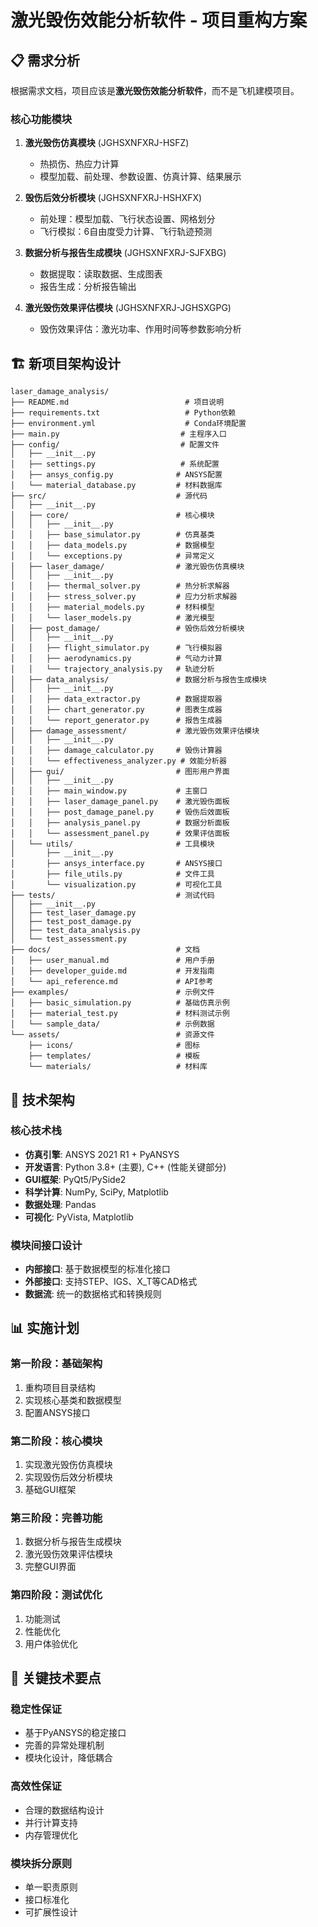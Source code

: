# 激光毁伤效能分析软件 - 项目重构方案

## 📋 需求分析

根据需求文档，项目应该是**激光毁伤效能分析软件**，而不是飞机建模项目。

### 核心功能模块
1. **激光毁伤仿真模块** (JGHSXNFXRJ-HSFZ)
   - 热损伤、热应力计算
   - 模型加载、前处理、参数设置、仿真计算、结果展示

2. **毁伤后效分析模块** (JGHSXNFXRJ-HSHXFX)
   - 前处理：模型加载、飞行状态设置、网格划分
   - 飞行模拟：6自由度受力计算、飞行轨迹预测

3. **数据分析与报告生成模块** (JGHSXNFXRJ-SJFXBG)
   - 数据提取：读取数据、生成图表
   - 报告生成：分析报告输出

4. **激光毁伤效果评估模块** (JGHSXNFXRJ-JGHSXGPG)
   - 毁伤效果评估：激光功率、作用时间等参数影响分析

## 🏗️ 新项目架构设计

```
laser_damage_analysis/
├── README.md                          # 项目说明
├── requirements.txt                   # Python依赖
├── environment.yml                    # Conda环境配置
├── main.py                           # 主程序入口
├── config/                           # 配置文件
│   ├── __init__.py
│   ├── settings.py                   # 系统配置
│   ├── ansys_config.py              # ANSYS配置
│   └── material_database.py         # 材料数据库
├── src/                             # 源代码
│   ├── __init__.py
│   ├── core/                        # 核心模块
│   │   ├── __init__.py
│   │   ├── base_simulator.py        # 仿真基类
│   │   ├── data_models.py           # 数据模型
│   │   └── exceptions.py            # 异常定义
│   ├── laser_damage/                # 激光毁伤仿真模块
│   │   ├── __init__.py
│   │   ├── thermal_solver.py        # 热分析求解器
│   │   ├── stress_solver.py         # 应力分析求解器
│   │   ├── material_models.py       # 材料模型
│   │   └── laser_models.py          # 激光模型
│   ├── post_damage/                 # 毁伤后效分析模块
│   │   ├── __init__.py
│   │   ├── flight_simulator.py      # 飞行模拟器
│   │   ├── aerodynamics.py          # 气动力计算
│   │   └── trajectory_analysis.py   # 轨迹分析
│   ├── data_analysis/               # 数据分析与报告生成模块
│   │   ├── __init__.py
│   │   ├── data_extractor.py        # 数据提取器
│   │   ├── chart_generator.py       # 图表生成器
│   │   └── report_generator.py      # 报告生成器
│   ├── damage_assessment/           # 激光毁伤效果评估模块
│   │   ├── __init__.py
│   │   ├── damage_calculator.py     # 毁伤计算器
│   │   └── effectiveness_analyzer.py # 效能分析器
│   ├── gui/                         # 图形用户界面
│   │   ├── __init__.py
│   │   ├── main_window.py           # 主窗口
│   │   ├── laser_damage_panel.py    # 激光毁伤面板
│   │   ├── post_damage_panel.py     # 毁伤后效面板
│   │   ├── analysis_panel.py        # 数据分析面板
│   │   └── assessment_panel.py      # 效果评估面板
│   └── utils/                       # 工具模块
│       ├── __init__.py
│       ├── ansys_interface.py       # ANSYS接口
│       ├── file_utils.py            # 文件工具
│       └── visualization.py         # 可视化工具
├── tests/                           # 测试代码
│   ├── __init__.py
│   ├── test_laser_damage.py
│   ├── test_post_damage.py
│   ├── test_data_analysis.py
│   └── test_assessment.py
├── docs/                            # 文档
│   ├── user_manual.md               # 用户手册
│   ├── developer_guide.md           # 开发指南
│   └── api_reference.md             # API参考
├── examples/                        # 示例文件
│   ├── basic_simulation.py          # 基础仿真示例
│   ├── material_test.py             # 材料测试示例
│   └── sample_data/                 # 示例数据
└── assets/                          # 资源文件
    ├── icons/                       # 图标
    ├── templates/                   # 模板
    └── materials/                   # 材料库
```

## 🔧 技术架构

### 核心技术栈
- **仿真引擎**: ANSYS 2021 R1 + PyANSYS
- **开发语言**: Python 3.8+ (主要), C++ (性能关键部分)
- **GUI框架**: PyQt5/PySide2
- **科学计算**: NumPy, SciPy, Matplotlib
- **数据处理**: Pandas
- **可视化**: PyVista, Matplotlib

### 模块间接口设计
- **内部接口**: 基于数据模型的标准化接口
- **外部接口**: 支持STEP、IGS、X_T等CAD格式
- **数据流**: 统一的数据格式和转换规则

## 📊 实施计划

### 第一阶段：基础架构
1. 重构项目目录结构
2. 实现核心基类和数据模型
3. 配置ANSYS接口

### 第二阶段：核心模块
1. 实现激光毁伤仿真模块
2. 实现毁伤后效分析模块
3. 基础GUI框架

### 第三阶段：完善功能
1. 数据分析与报告生成模块
2. 激光毁伤效果评估模块
3. 完整GUI界面

### 第四阶段：测试优化
1. 功能测试
2. 性能优化
3. 用户体验优化

## 🎯 关键技术要点

### 稳定性保证
- 基于PyANSYS的稳定接口
- 完善的异常处理机制
- 模块化设计，降低耦合

### 高效性保证
- 合理的数据结构设计
- 并行计算支持
- 内存管理优化

### 模块拆分原则
- 单一职责原则
- 接口标准化
- 可扩展性设计
